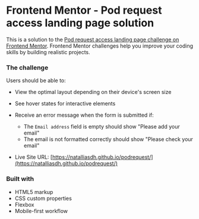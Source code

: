 # Frontend Mentor - Pod request access landing page solution

This is a solution to the [Pod request access landing page challenge on Frontend Mentor](https://www.frontendmentor.io/challenges/pod-request-access-landing-page-eyTmdkLSG). Frontend Mentor challenges help you improve your coding skills by building realistic projects. 

### The challenge

Users should be able to:

- View the optimal layout depending on their device's screen size
- See hover states for interactive elements
- Receive an error message when the form is submitted if:
  - The `Email address` field is empty should show "Please add your email"
  - The email is not formatted correctly should show "Please check your email"

- Live Site URL: [https://natalliasdh.github.io/podrequest/](https://natalliasdh.github.io/podrequest/)

### Built with

- HTML5 markup
- CSS custom properties
- Flexbox
- Mobile-first workflow
